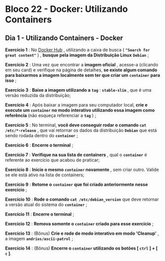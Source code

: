 # Bloco 22 - Docker: Utilizando Containers

## Dia 1 - Utilizando Containers - Docker

**Exercício 1** : No [Docker Hub](https://hub.docker.com/search?q=&type=image) , utilizando a caixa de busca ( **`"Search for great content"`** ) , **busque pela imagem da Distribuição Linux** **`Debian`** ;

**Exercício 2** : Uma vez que encontrar a **imagem oficial** , acesse-a (clicando em seu card) e verifique na página de detalhes, **se existe algum comando para baixarmos a imagem localmente sem ter que criar um** **`container`** **para isso** ;

**Exercício 3** : **Baixe a imagem utilizando a** **`tag`** : **`stable-slim`** , que é uma versão reduzida da distribuição;

**Exercício 4** : Após baixar a imagem para seu computador local, **crie e execute um `container` no modo interativo utilizando essa imagem como referência** (não esqueça referenciar a **`tag`** ) ;

**Exercício 5** : No terminal, **você deve conseguir rodar o comando `cat /etc/*-release`** , que vai retornar os dados da distribuição **`Debian`** que está sendo rodada dentro do **`container`** ;

**Exercício 6** : **Encerre o terminal** ;

**Exercício 7** : **Verifique na sua lista de containers** , qual o **`container`** é referente ao exercício que acabou de praticar;

**Exercício 8** : **Inicie o mesmo `container` novamente** , sem criar outro. Valide se ele está ativo na lista de containers;

**Exercício 9** : **Retome o** **`container`** **que foi criado anteriormente nesse exercício** ;

**Exercício 10** : **Rode o comando `cat /etc/debian_version`** que deve retornar a versão atual do sistema do **`container`** ;

**Exercício 11** : **Encerre o terminal** ;

**Exercício 12** : **Remova somente o `container` criado para esse exercício** ;

**Exercício 13** : (Bônus) **Crie e rode de modo interativo em modo 'Cleanup'** , a imagem **`andrius/ascii-patrol`** ;

**Exercício 14** : (Bônus) **Encerre o `container` utilizando os botões [ `ctrl` ] + [ `c` ]**.
